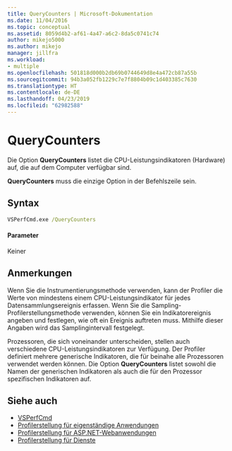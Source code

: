 ```yaml
---
title: QueryCounters | Microsoft-Dokumentation
ms.date: 11/04/2016
ms.topic: conceptual
ms.assetid: 8059d4b2-af61-4a47-a6c2-8da5c0741c74
author: mikejo5000
ms.author: mikejo
manager: jillfra
ms.workload:
- multiple
ms.openlocfilehash: 501818d000b2db69b0744649d8e4a472cb87a55b
ms.sourcegitcommit: 94b3a052fb1229c7e7f8804b09c1d403385c7630
ms.translationtype: HT
ms.contentlocale: de-DE
ms.lasthandoff: 04/23/2019
ms.locfileid: "62982588"
---
```

# <a name="querycounters"></a>QueryCounters
Die Option **QueryCounters** listet die CPU-Leistungsindikatoren (Hardware) auf, die auf dem Computer verfügbar sind.

 **QueryCounters** muss die einzige Option in der Befehlszeile sein.

## <a name="syntax"></a>Syntax

```cmd
VSPerfCmd.exe /QueryCounters
```

#### <a name="parameters"></a>Parameter
 Keiner

## <a name="remarks"></a>Anmerkungen
 Wenn Sie die Instrumentierungsmethode verwenden, kann der Profiler die Werte von mindestens einem CPU-Leistungsindikator für jedes Datensammlungsereignis erfassen. Wenn Sie die Sampling-Profilerstellungsmethode verwenden, können Sie ein Indikatorereignis angeben und festlegen, wie oft ein Ereignis auftreten muss. Mithilfe dieser Angaben wird das Samplingintervall festgelegt.

 Prozessoren, die sich voneinander unterscheiden, stellen auch verschiedene CPU-Leistungsindikatoren zur Verfügung. Der Profiler definiert mehrere generische Indikatoren, die für beinahe alle Prozessoren verwendet werden können. Die Option **QueryCounters** listet sowohl die Namen der generischen Indikatoren als auch die für den Prozessor spezifischen Indikatoren auf.

## <a name="see-also"></a>Siehe auch
- [VSPerfCmd](../profiling/vsperfcmd.md)
- [Profilerstellung für eigenständige Anwendungen](../profiling/command-line-profiling-of-stand-alone-applications.md)
- [Profilerstellung für ASP.NET-Webanwendungen](../profiling/command-line-profiling-of-aspnet-web-applications.md)
- [Profilerstellung für Dienste](../profiling/command-line-profiling-of-services.md)